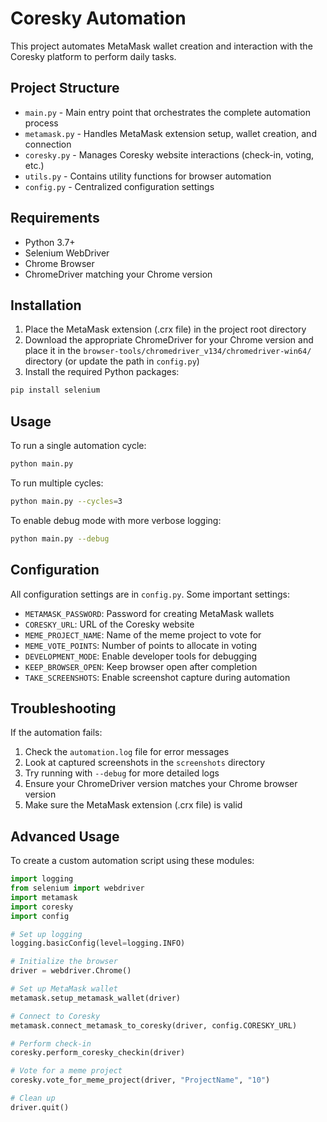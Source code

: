 # Coresky Automation

This project automates MetaMask wallet creation and interaction with the Coresky platform to perform daily tasks.

## Project Structure

- `main.py` - Main entry point that orchestrates the complete automation process
- `metamask.py` - Handles MetaMask extension setup, wallet creation, and connection
- `coresky.py` - Manages Coresky website interactions (check-in, voting, etc.)
- `utils.py` - Contains utility functions for browser automation
- `config.py` - Centralized configuration settings

## Requirements

- Python 3.7+
- Selenium WebDriver
- Chrome Browser
- ChromeDriver matching your Chrome version

## Installation

1. Place the MetaMask extension (.crx file) in the project root directory
2. Download the appropriate ChromeDriver for your Chrome version and place it in the `browser-tools/chromedriver_v134/chromedriver-win64/` directory (or update the path in `config.py`)
3. Install the required Python packages:

```bash
pip install selenium
```

## Usage

To run a single automation cycle:

```bash
python main.py
```

To run multiple cycles:

```bash
python main.py --cycles=3
```

To enable debug mode with more verbose logging:

```bash
python main.py --debug
```

## Configuration

All configuration settings are in `config.py`. Some important settings:

- `METAMASK_PASSWORD`: Password for creating MetaMask wallets
- `CORESKY_URL`: URL of the Coresky website
- `MEME_PROJECT_NAME`: Name of the meme project to vote for
- `MEME_VOTE_POINTS`: Number of points to allocate in voting
- `DEVELOPMENT_MODE`: Enable developer tools for debugging
- `KEEP_BROWSER_OPEN`: Keep browser open after completion
- `TAKE_SCREENSHOTS`: Enable screenshot capture during automation

## Troubleshooting

If the automation fails:

1. Check the `automation.log` file for error messages
2. Look at captured screenshots in the `screenshots` directory
3. Try running with `--debug` for more detailed logs
4. Ensure your ChromeDriver version matches your Chrome browser version
5. Make sure the MetaMask extension (.crx file) is valid

## Advanced Usage

To create a custom automation script using these modules:

```python
import logging
from selenium import webdriver
import metamask
import coresky
import config

# Set up logging
logging.basicConfig(level=logging.INFO)

# Initialize the browser
driver = webdriver.Chrome()

# Set up MetaMask wallet
metamask.setup_metamask_wallet(driver)

# Connect to Coresky
metamask.connect_metamask_to_coresky(driver, config.CORESKY_URL)

# Perform check-in
coresky.perform_coresky_checkin(driver)

# Vote for a meme project
coresky.vote_for_meme_project(driver, "ProjectName", "10")

# Clean up
driver.quit()
``` 